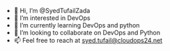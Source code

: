 - 👋 Hi, I’m @SyedTufailZada
- 👀 I’m interested in DevOps
- 🌱 I’m currently learning DevOps and python
- 💞️ I’m looking to collaborate on DevOps and Python
- 📫 Feel free to reach at syed.tufail@cloudops24.net

<!---
SyedTufailZada/SyedTufailZada is a ✨ special ✨ repository because its `README.md` (this file) appears on your GitHub profile.
You can click the Preview link to take a look at your changes.
--->
